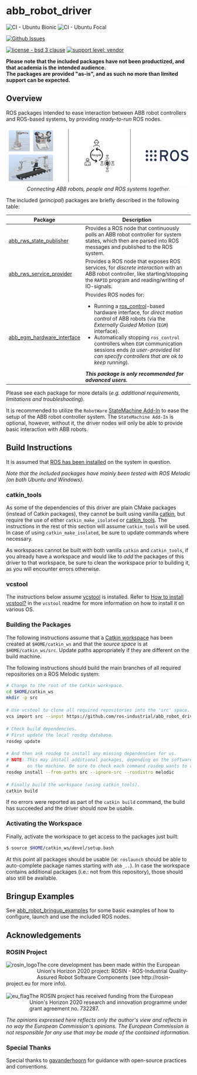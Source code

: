 # abb_robot_driver

![CI - Ubuntu Bionic](https://github.com/ros-industrial/abb_robot_driver/workflows/CI%20-%20Ubuntu%20Bionic/badge.svg)
![CI - Ubuntu Focal](https://github.com/ros-industrial/abb_robot_driver/workflows/CI%20-%20Ubuntu%20Focal/badge.svg)

[![Github Issues](https://img.shields.io/github/issues/ros-industrial/abb_robot_driver.svg)](http://github.com/ros-industrial/abb_robot_driver/issues)

[![license - bsd 3 clause](https://img.shields.io/:license-BSD%203--Clause-blue.svg)](https://opensource.org/licenses/BSD-3-Clause)
[![support level: vendor](https://img.shields.io/badge/support%20level-vendor-brightgreen.svg)](http://rosindustrial.org/news/2016/10/7/better-supporting-a-growing-ros-industrial-software-platform)

**Please note that the included packages have not been productized, and that academia is the intended audience.**\
**The packages are provided "as-is", and as such no more than limited support can be expected.**

## Overview

ROS packages intended to ease interaction between ABB robot controllers and ROS-based systems, by providing *ready-to-run* ROS nodes.

<p align="center">
  <img src="docs/images/abb_robots_people_ros.png">
  <br>
  <i>Connecting ABB robots, people and ROS systems together.</i>
</p>

The included (*principal*) packages are briefly described in the following table:

| Package | Description |
| --- | --- |
| [abb_rws_state_publisher](abb_rws_state_publisher) | Provides a ROS node that continuously polls an ABB robot controller for system states, which then are parsed into ROS messages and published to the ROS system. |
| [abb_rws_service_provider](abb_rws_service_provider) | Provides a ROS node that exposes ROS services, for *discrete interaction* with an ABB robot controller, like starting/stopping the `RAPID` program and reading/writing of IO-signals. |
| [abb_egm_hardware_interface](abb_egm_hardware_interface) | Provides ROS nodes for:<br><ul><li>Running a [ros_control](http://wiki.ros.org/ros_control)-based hardware interface, for *direct motion control* of ABB robots (via the *Externally Guided Motion* (`EGM`) interface).</li><li>Automatically stopping `ros_control` controllers when `EGM` communication sessions ends *(a user-provided list can specify controllers that are ok to keep running*).</li></ul>***This package is only recommended for advanced users.*** |

Please see each package for more details (*e.g. additional requirements, limitations and troubleshooting*).

It is recommended to utilize the `RobotWare` [StateMachine Add-In](https://robotapps.robotstudio.com/#/viewApp/c163de01-792e-4892-a290-37dbe050b6e1) to ease the setup of the ABB robot controller system. The `StateMachine Add-In` is optional, however, without it, the driver nodes will only be able to provide basic interaction with ABB robots.

## Build Instructions

It is assumed that [ROS has been installed](http://wiki.ros.org/ROS/Installation) on the system in question.

*Note that the included packages have mainly been tested with ROS Melodic (on both Ubuntu and Windows).*

### catkin_tools

As some of the dependencies of this driver are plain CMake packages (instead of Catkin packages), they cannot be built using vanilla [catkin](http://wiki.ros.org/catkin), but require the use of either `catkin_make_isolated` or [catkin_tools](https://catkin-tools.readthedocs.io/en/latest).
The instructions in the rest of this section will assume `catkin_tools` will be used.
In case of using `catkin_make_isolated`, be sure to update commands where necessary.

As workspaces cannot be built with both vanilla `catkin` and `catkin_tools`, if you already have a workspace and would like to *add* the packages of this driver to that workspace, be sure to clean the workspace prior to building it, as you will encounter errors otherwise.

### vcstool

The instructions below assume [vcstool](https://github.com/dirk-thomas/vcstool) is installed.
Refer to [How to install vcstool?](https://github.com/dirk-thomas/vcstool#how-to-install-vcstool) in the `vcstool` readme for more information on how to install it on various OS.

### Building the Packages

The following instructions assume that a [Catkin workspace](http://wiki.ros.org/catkin/Tutorials/create_a_workspace) has been created at `$HOME/catkin_ws` and that the *source space* is at `$HOME/catkin_ws/src`. Update paths appropriately if they are different on the build machine.

The following instructions should build the main branches of all required repositories on a ROS Melodic system:

```bash
# Change to the root of the Catkin workspace.
cd $HOME/catkin_ws
mkdir -p src

# Use vcstool to clone all required repositories into the 'src' space.
vcs import src --input https://github.com/ros-industrial/abb_robot_driver/raw/master/pkgs.repos

# Check build dependencies.
# First update the local rosdep database.
rosdep update

# And then ask rosdep to install any missing dependencies for us.
# NOTE: This may install additional packages, depending on the software installed
#       on the machine. Be sure to check each command rosdep wants to run.
rosdep install --from-paths src --ignore-src --rosdistro melodic

# Finally build the workspace (using catkin_tools).
catkin build
```

If no errors were reported as part of the `catkin build` command, the build has succeeded and the driver should now be usable.

### Activating the Workspace

Finally, activate the workspace to get access to the packages just built:

```bash
$ source $HOME/catkin_ws/devel/setup.bash
```

At this point all packages should be usable (ie: `roslaunch` should be able to auto-complete package names starting with `abb_..`). In case the workspace contains additional packages (i.e.: not from this repository), those should also still be available.

## Bringup Examples

See [abb_robot_bringup_examples](abb_robot_bringup_examples) for some basic examples of how to configure, launch and use the included ROS nodes.

## Acknowledgements

### ROSIN Project

<p>
  <a href="http://rosin-project.eu">
    <img src="http://rosin-project.eu/wp-content/uploads/rosin_ack_logo_wide.png" alt="rosin_logo" height="50" align="left">
  </a>
  The core development has been made within the European Union's Horizon 2020 project: ROSIN - ROS-Industrial Quality-Assured Robot Software Components (see http://rosin-project.eu for more info).
  <br><br>
  <img src="http://rosin-project.eu/wp-content/uploads/rosin_eu_flag.jpg" alt="eu_flag" height="50" align="left">
  The ROSIN project has received funding from the European Union's Horizon 2020 research and innovation programme under grant agreement no. 732287.
</p>

*The opinions expressed here reflects only the author's view and reflects in no way the European Commission's opinions. The European Commission is not responsible for any use that may be made of the contained information.*

### Special Thanks

Special thanks to [gavanderhoorn](https://github.com/gavanderhoorn) for guidance with open-source practices and conventions.

